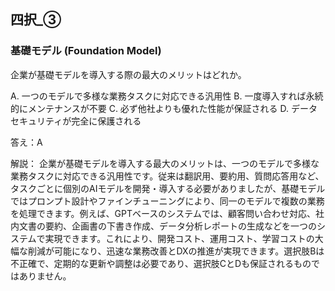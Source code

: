 ## 四択_③
### 基礎モデル (Foundation Model)
企業が基礎モデルを導入する際の最大のメリットはどれか。

A. 一つのモデルで多様な業務タスクに対応できる汎用性
B. 一度導入すれば永続的にメンテナンスが不要
C. 必ず他社よりも優れた性能が保証される
D. データセキュリティが完全に保護される

答え：A

解説：
企業が基礎モデルを導入する最大のメリットは、一つのモデルで多様な業務タスクに対応できる汎用性です。従来は翻訳用、要約用、質問応答用など、タスクごとに個別のAIモデルを開発・導入する必要がありましたが、基礎モデルではプロンプト設計やファインチューニングにより、同一のモデルで複数の業務を処理できます。例えば、GPTベースのシステムでは、顧客問い合わせ対応、社内文書の要約、企画書の下書き作成、データ分析レポートの生成などを一つのシステムで実現できます。これにより、開発コスト、運用コスト、学習コストの大幅な削減が可能になり、迅速な業務改善とDXの推進が実現できます。選択肢Bは不正確で、定期的な更新や調整は必要であり、選択肢CとDも保証されるものではありません。 